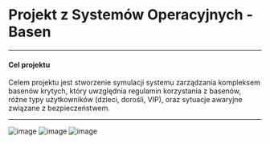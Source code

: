 # Projekt z Systemów Operacyjnych - Basen

---

#### **Cel projektu**
Celem projektu jest stworzenie symulacji systemu zarządzania kompleksem basenów krytych, który uwzględnia regulamin korzystania z basenów, różne typy użytkowników (dzieci, dorośli, VIP), oraz sytuacje awaryjne związane z bezpieczeństwem.

---

![image](https://github.com/user-attachments/assets/8562689c-b27d-4dd1-bce9-f3bb050a7898)
![image](https://github.com/user-attachments/assets/e17d80b9-990a-461a-92e2-cce6d57eb19e)
![image](https://github.com/user-attachments/assets/ef07b51c-70a9-43b9-bdb6-824610a01b5c)
